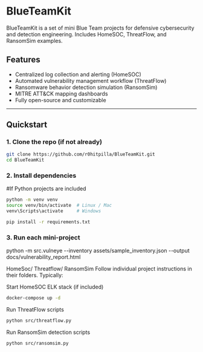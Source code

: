 # BlueTeamKit

BlueTeamKit is a set of mini Blue Team projects for defensive cybersecurity and detection engineering. Includes HomeSOC, ThreatFlow, and RansomSim examples.

## Features

- Centralized log collection and alerting (HomeSOC)
- Automated vulnerability management workflow (ThreatFlow)
- Ransomware behavior detection simulation (RansomSim)
- MITRE ATT&CK mapping dashboards
- Fully open-source and customizable

---

## Quickstart

### 1. Clone the repo (if not already)
```bash
git clone https://github.com/r0hitpilla/BlueTeamKit.git
cd BlueTeamKit
```

### 2. Install dependencies

#If Python projects are included
```bash
python -m venv venv
source venv/bin/activate  # Linux / Mac
venv\Scripts\activate     # Windows

pip install -r requirements.txt
```
### 3. Run each mini-project

python -m src.vulneye --inventory assets/sample_inventory.json --output docs/vulnerability_report.html

HomeSoc/ Threatflow/ RansomSim
Follow individual project instructions in their folders. Typically:

Start HomeSOC ELK stack (if included)
```bash
docker-compose up -d
```
Run ThreatFlow scripts
```bash
python src/threatflow.py
```
Run RansomSim detection scripts
```bash
python src/ransomsim.py
```
